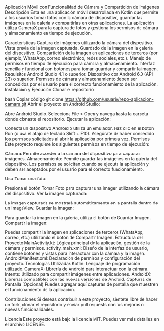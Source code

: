 

Aplicación Móvil con Funcionalidad de Cámara y Compartición de Imágenes
Descripción
Esta es una aplicación móvil desarrollada en Kotlin que permite a los usuarios tomar fotos con la cámara del dispositivo, guardar las imágenes en la galería y compartirlas en otras aplicaciones. La aplicación utiliza CameraX para la captura de fotos y gestiona los permisos de cámara y almacenamiento en tiempo de ejecución.

Características
Captura de imágenes utilizando la cámara del dispositivo.
Vista previa de la imagen capturada.
Guardado de la imagen en la galería del dispositivo.
Compartición de la imagen en aplicaciones de terceros (por ejemplo, WhatsApp, correo electrónico, redes sociales, etc.).
Manejo de permisos en tiempo de ejecución para cámara y almacenamiento.
Interfaz sencilla y funcional con botones para tomar, guardar y compartir la imagen.
Requisitos
Android Studio 4.1 o superior.
Dispositivo con Android 6.0 (API 23) o superior.
Permisos de cámara y almacenamiento deben ser concedidos por el usuario para el correcto funcionamiento de la aplicación.
Instalación y Ejecución
Clonar el repositorio:

bash
Copiar código
git clone https://github.com/usuario/repo-aplicacion-camara.git
Abrir el proyecto en Android Studio:

Abre Android Studio.
Selecciona File > Open y navega hasta la carpeta donde clonaste el repositorio.
Ejecutar la aplicación:

Conecta un dispositivo Android o utiliza un emulador.
Haz clic en el botón Run (o usa el atajo de teclado Shift + F10).
Asegúrate de haber concedido los permisos solicitados al abrir la aplicación por primera vez.
Permisos
Este proyecto requiere los siguientes permisos en tiempo de ejecución:

Cámara: Permite acceder a la cámara del dispositivo para capturar imágenes.
Almacenamiento: Permite guardar las imágenes en la galería del dispositivo.
Los permisos se solicitan cuando se ejecuta la aplicación y deben ser aceptados por el usuario para el correcto funcionamiento.

Uso
Tomar una foto:

Presiona el botón Tomar Foto para capturar una imagen utilizando la cámara del dispositivo.
Ver la imagen capturada:

La imagen capturada se mostrará automáticamente en la pantalla dentro de un ImageView.
Guardar la imagen:

Para guardar la imagen en la galería, utiliza el botón de Guardar Imagen.
Compartir la imagen:

Puedes compartir la imagen en aplicaciones de terceros (WhatsApp, correo, etc.) utilizando el botón de Compartir Imagen.
Estructura del Proyecto
MainActivity.kt: Lógica principal de la aplicación, gestión de la cámara y permisos.
activity_main.xml: Diseño de la interfaz de usuario, contiene botones y vistas para interactuar con la cámara y la imagen.
AndroidManifest.xml: Declaración de permisos y configuración del proyecto.
Tecnologías Utilizadas
Kotlin: Lenguaje de programación utilizado.
CameraX: Librería de Android para interactuar con la cámara.
Intents: Utilizado para compartir imágenes entre aplicaciones.
AndroidX: Librerías compatibles con las nuevas versiones de Android.
Capturas de Pantalla (Opcional)
Puedes agregar aquí capturas de pantalla que muestren el funcionamiento de la aplicación.

Contribuciones
Si deseas contribuir a este proyecto, siéntete libre de hacer un fork, clonar el repositorio y enviar pull requests con tus mejoras o nuevas funcionalidades.

Licencia
Este proyecto está bajo la licencia MIT. Puedes ver más detalles en el archivo LICENSE.
